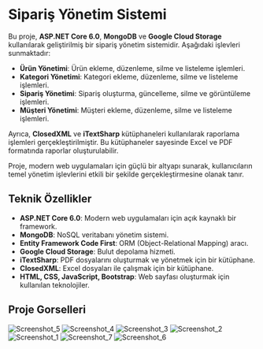 # Sipariş Yönetim Sistemi

Bu proje, **ASP.NET Core 6.0**, **MongoDB** ve **Google Cloud Storage** kullanılarak geliştirilmiş bir sipariş yönetim sistemidir. Aşağıdaki işlevleri sunmaktadır:

- **Ürün Yönetimi**: Ürün ekleme, düzenleme, silme ve listeleme işlemleri.
- **Kategori Yönetimi**: Kategori ekleme, düzenleme, silme ve listeleme işlemleri.
- **Sipariş Yönetimi**: Sipariş oluşturma, güncelleme, silme ve görüntüleme işlemleri.
- **Müşteri Yönetimi**: Müşteri ekleme, düzenleme, silme ve listeleme işlemleri.

Ayrıca, **ClosedXML** ve **iTextSharp** kütüphaneleri kullanılarak raporlama işlemleri gerçekleştirilmiştir. Bu kütüphaneler sayesinde Excel ve PDF formatında raporlar oluşturulabilir.

Proje, modern web uygulamaları için güçlü bir altyapı sunarak, kullanıcıların temel yönetim işlevlerini etkili bir şekilde gerçekleştirmesine olanak tanır.


## Teknik Özellikler

- **ASP.NET Core 6.0**: Modern web uygulamaları için açık kaynaklı bir framework.
- **MongoDB**: NoSQL veritabanı yönetim sistemi.
- **Entity Framework Code First**: ORM (Object-Relational Mapping) aracı.
- **Google Cloud Storage**: Bulut depolama hizmeti.
- **iTextSharp**: PDF dosyalarını oluşturmak ve yönetmek için bir kütüphane.
- **ClosedXML**: Excel dosyaları ile çalışmak için bir kütüphane.
- **HTML, CSS, JavaScript, Bootstrap**: Web sayfası oluşturmak için kullanılan teknolojiler.
## Proje Gorselleri
![Screenshot_5](https://github.com/user-attachments/assets/2fa2860a-7995-4fd4-b413-564246f0e256)
![Screenshot_4](https://github.com/user-attachments/assets/5c24ef6a-02d8-4fd2-9d37-8532084362d6)
![Screenshot_3](https://github.com/user-attachments/assets/b37d4631-0669-4a09-8797-be24ba6e9797)
![Screenshot_2](https://github.com/user-attachments/assets/d8c82e9e-8691-4280-a7e1-2d6aec0deb39)
![Screenshot_1](https://github.com/user-attachments/assets/6b177d87-79bd-432b-a864-120dedfe7a07)
![Screenshot_7](https://github.com/user-attachments/assets/11931bec-dfcb-4586-92b9-85dee5b8b58e)
![Screenshot_6](https://github.com/user-attachments/assets/2d2ffe6f-32a6-4b07-ac6a-70efda6d39d5)

